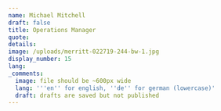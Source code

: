 ```yaml
---
name: Michael Mitchell
draft: false
title: Operations Manager
quote:
details:
image: /uploads/merritt-022719-244-bw-1.jpg
display_number: 15
lang:
_comments:
  image: file should be ~600px wide
  lang: '''en'' for english, ''de'' for german (lowercase)'
  draft: drafts are saved but not published
---
```

